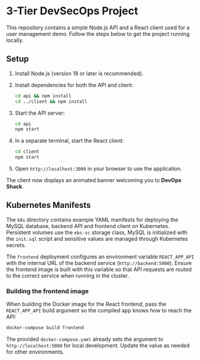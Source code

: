 # 3-Tier DevSecOps Project

This repository contains a simple Node.js API and a React client used for a user management demo. Follow the steps below to get the project running locally.

## Setup

1. Install Node.js (version 18 or later is recommended).
2. Install dependencies for both the API and client:

   ```bash
   cd api && npm install
   cd ../client && npm install
   ```

3. Start the API server:

   ```bash
   cd api
   npm start
   ```

4. In a separate terminal, start the React client:

   ```bash
   cd client
   npm start
   ```

5. Open `http://localhost:3000` in your browser to use the application.

The client now displays an animated banner welcoming you to **DevOps Shack**.

## Kubernetes Manifests

The `k8s` directory contains example YAML manifests for deploying the MySQL database, backend API and frontend client on Kubernetes. Persistent volumes use the `ebs-sc` storage class, MySQL is initialized with the `init.sql` script and sensitive values are managed through Kubernetes secrets.

The `frontend` deployment configures an environment variable `REACT_APP_API` with
the internal URL of the backend service (`http://backend:5000`). Ensure the
frontend image is built with this variable so that API requests are routed to the
correct service when running in the cluster.

### Building the frontend image

When building the Docker image for the React frontend, pass the `REACT_APP_API`
build argument so the compiled app knows how to reach the API:

```bash
docker-compose build frontend
```

The provided `docker-compose.yaml` already sets the argument to
`http://localhost:5000` for local development. Update the value as needed for
other environments.
